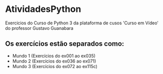 # AtividadesPython
 Exercicios do Curso de Python 3 da plataforma de cusos 'Curso em Vídeo' do professor Gustavo Guanabara 

## Os exercícios estão separados como:
 - Mundo 1 (Exercícios do ex001 ao ex035)
 - Mundo 2 (Exercícios do ex036 ao ex071)
 - Mundo 3 (Exercícios do ex072 ao ex115c)
